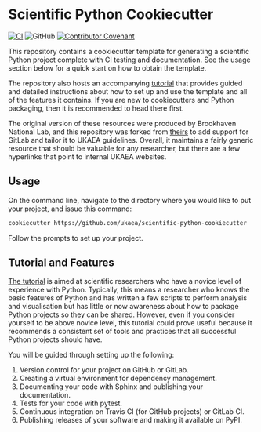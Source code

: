 # Scientific Python Cookiecutter

[![CI](https://github.com/bielsnohr/scientific-python-cookiecutter/actions/workflows/ci.yml/badge.svg)](https://github.com/bielsnohr/scientific-python-cookiecutter/actions/workflows/ci.yml) ![GitHub](https://img.shields.io/github/license/bielsnohr/scientific-python-cookiecutter) [![Contributor Covenant](https://img.shields.io/badge/Contributor%20Covenant-2.1-4baaaa.svg)](CONTRIBUTING.md) 

This repository contains a cookiecutter template for generating a scientific
Python project complete with CI testing and documentation.
See the usage section below for a quick start on how to obtain the template.

The repository also hosts an accompanying
[tutorial](https://ukaea.github.io/scientific-python-cookiecutter/) that
provides guided and detailed instructions about how to set up and use the
template and all of the features it contains. If you are new to cookiecutters
and Python packaging, then it is recommended to head there first.

The original version of these resources were produced by Brookhaven National
Lab, and this repository was forked from
[theirs](https://github.com/NSLS-II/scientific-python-cookiecutter) to add
support for GitLab and tailor it to UKAEA guidelines. Overall, it maintains a
fairly generic resource that should be valuable for any researcher, but there
are a few hyperlinks that point to internal UKAEA websites.

## Usage

On the command line, navigate to the directory where you would like to put your
project, and issue this command:

```bash
cookiecutter https://github.com/ukaea/scientific-python-cookiecutter
```

Follow the prompts to set up your project.


## Tutorial and Features

[The tutorial](https://ukaea.github.io/scientific-python-cookiecutter/) is
aimed at scientific researchers who have a novice level of experience with
Python. Typically, this means a researcher who knows the basic features of 
Python and has written a few scripts to perform analysis and visualisation but
has little or now awareness about how to package Python projects so they can be
shared. However, even if you consider yourself to be above novice level, this
tutorial could prove useful because it recommends a consistent set of tools and
practices that all successful Python projects should have.

You will be guided through setting up the following:

1. Version control for your project on GitHub or GitLab.
2. Creating a virtual environment for dependency management.
3. Documenting your code with Sphinx and publishing your documentation.
4. Tests for your code with pytest.
5. Continuous integration on Travis CI (for GitHub projects) or GitLab CI.
6. Publishing releases of your software and making it available on PyPI.
